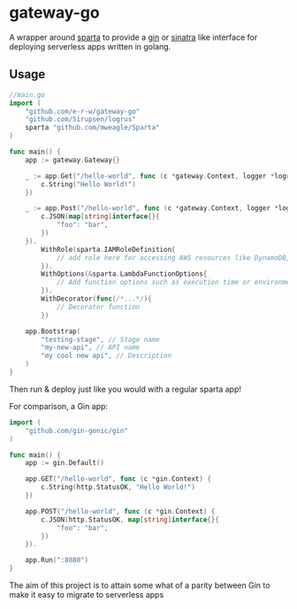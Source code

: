 # gateway-go

A wrapper around [sparta](http://gosparta.io/) to provide a [gin](https://gin-gonic.github.io/gin/) or [sinatra](http://www.sinatrarb.com/) like interface for deploying serverless apps written in golang.

## Usage

```go
//main.go
import (
	"github.com/e-r-w/gateway-go"
	"github.com/Sirupsen/logrus"
	sparta "github.com/mweagle/Sparta"
)

func main() {
	app := gateway.Gateway{}

	_ := app.Get("/hello-world", func (c *gateway.Context, logger *logrus.Logger) {
		c.String("Hello World!")
	})

	_ := app.Post("/hello-world", func (c *gateway.Context, logger *logrus.Logger) {
		c.JSON(map[string]interface{}{
			"foo": "bar",
		})
	}).
		WithRole(sparta.IAMRoleDefinition{
			// add role here for accessing AWS resources like DynamoDB, S3, RDS etc
		}).
		WithOptions(&sparta.LambdaFunctionOptions{
			// Add function options such as execution time or environment variables
		}).
		WithDecorator(func(/*...*/){
			// Decorator function
		})

	app.Bootstrap(
		"testing-stage", // Stage name
		"my-new-api", // API name
		"my cool new api", // Description
	)
}
```

Then run & deploy just like you would with a regular sparta app!

For comparison, a Gin app:
```go
import (
	"github.com/gin-gonic/gin"
)

func main() {
	app := gin.Default()

	app.GET("/hello-world", func (c *gin.Context) {
		c.String(http.StatusOK, "Hello World!")
	})

	app.POST("/hello-world", func (c *gin.Context) {
		c.JSON(http.StatusOK, map[string]interface{}{
			"foo": "bar",
		})
	}).

	app.Run(":8080")
}
```

The aim of this project is to attain some what of a parity between Gin to make it easy to migrate to serverless apps
